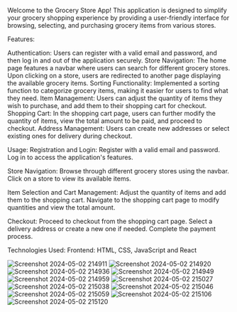 Welcome to the Grocery Store App! This application is designed to simplify your grocery shopping experience by providing a user-friendly interface for browsing, selecting, and purchasing grocery items from various stores.

Features:

Authentication: Users can register with a valid email and password, and then log in and out of the application securely.
Store Navigation: The home page features a navbar where users can search for different grocery stores. Upon clicking on a store, users are redirected to another page displaying the available grocery items.
Sorting Functionality: Implemented a sorting function to categorize grocery items, making it easier for users to find what they need.
Item Management: Users can adjust the quantity of items they wish to purchase, and add them to their shopping cart for checkout.
Shopping Cart: In the shopping cart page, users can further modify the quantity of items, view the total amount to be paid, and proceed to checkout.
Address Management: Users can create new addresses or select existing ones for delivery during checkout.

Usage:
Registration and Login:
Register with a valid email and password.
Log in to access the application's features.

Store Navigation:
Browse through different grocery stores using the navbar.
Click on a store to view its available items.

Item Selection and Cart Management:
Adjust the quantity of items and add them to the shopping cart.
Navigate to the shopping cart page to modify quantities and view the total amount.

Checkout:
Proceed to checkout from the shopping cart page.
Select a delivery address or create a new one if needed.
Complete the payment process.

Technologies Used:
Frontend: HTML, CSS, JavaScript and React

![Screenshot 2024-05-02 214911](https://github.com/bhumiben/REACT/assets/125385846/f5dcc5e1-76b5-4c0c-8c1b-820fceb61a43)
![Screenshot 2024-05-02 214920](https://github.com/bhumiben/REACT/assets/125385846/12441635-ad80-40c5-9460-e7aaf56a0288)
![Screenshot 2024-05-02 214936](https://github.com/bhumiben/REACT/assets/125385846/fee1baaf-68dd-4e6a-9dc6-2a88be2ed566)
![Screenshot 2024-05-02 214949](https://github.com/bhumiben/REACT/assets/125385846/d209ddaf-e3d6-4f81-a1c6-029b9132cd2d)
![Screenshot 2024-05-02 214959](https://github.com/bhumiben/REACT/assets/125385846/4bf8d852-61c0-4de6-aa9e-950de39edb14)
![Screenshot 2024-05-02 215027](https://github.com/bhumiben/REACT/assets/125385846/6431f0ea-4c67-45a4-bb77-9385766e5821)
![Screenshot 2024-05-02 215038](https://github.com/bhumiben/REACT/assets/125385846/5a139e69-ec9b-4b73-b732-91fdc667049a)
![Screenshot 2024-05-02 215046](https://github.com/bhumiben/REACT/assets/125385846/52107483-52a6-4a79-a93b-0c4d135ddfec)
![Screenshot 2024-05-02 215059](https://github.com/bhumiben/REACT/assets/125385846/6a80911f-db4c-499f-8c67-55c8b1e9cd91)
![Screenshot 2024-05-02 215106](https://github.com/bhumiben/REACT/assets/125385846/390cf33c-b10d-488a-8eb5-e82f3eb2dc9f)
![Screenshot 2024-05-02 215120](https://github.com/bhumiben/REACT/assets/125385846/853c9b07-1eb4-4764-818a-0dac7a716ad6)






